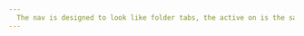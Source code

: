 ```yaml
---
  The nav is designed to look like folder tabs, the active on is the same color as the banner that covers it.
---
```

